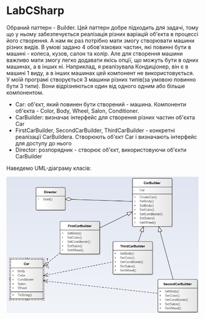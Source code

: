 # LabCSharp

Обраний паттерн - Builder. 
Цей паттерн добре підходить для задачі, тому що у ньому забезпечується 
реалізація різних варіацій об'єкта в процессі його створення. А нам як 
раз потрібно мати змогу створювати машини різних видів. В умові 
задано 4 обов'язкових частин, які повинні бути в машині - колеса, кузов, 
салон та колір. Але для створення машини важливо мати змогу легко додавати 
якісь опції, що можуть бути в одних машинах, а в інших ні. Наприклад, я 
реалізувала Кондиціонер, він є в машині 1 виду, а в інших машинах цей 
компонент не використовується.
У моїй програмі створується 3 машини різних типів(за умовою повинно бути 3 типи).
Вони відрізняються один від одного одним або більше компонентом. 

 - Car: об'єкт, який повинен бути створений - машина. Компоненти об'єкта - 
Color, Body, Wheel, Salon, Conditioner.
- CarBuilder: визначає інтерфейс для створення різних частин об'єкта Car
- FirstCarBuilder, SecondCarBuilder, ThirdCarBuilder - конкретні реалізації
 CarBuildera. Створюють об'єкт Car і визначають інтерфейс для доступу до нього
- Director: розпорядник - створює об'єкт, використовуючи об'єкти CarBuilder

Наведемо UML-діаграму класів:


![alt text](https://github.com/Ines1999/LabCSharp/blob/Lab1/UML1.PNG)
